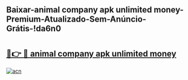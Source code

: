 
## Baixar-animal company apk unlimited money-Premium-Atualizado-Sem-Anúncio-Grátis-!da6n0

# <h2><a href="https://andorid.site?title=animal_company_apk_unlimited_money&ref=27">🔗👉 🔴 animal company apk unlimited money</a></h2>

[![acn](https://github.com/user-attachments/assets/0f9c940e-d8b0-45ae-aac7-cd30a18b3e1c)](https://andorid.site?title=animal_company_apk_unlimited_money&ref=27)

